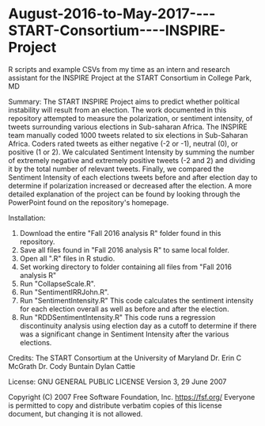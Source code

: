 # August-2016-to-May-2017----START-Consortium----INSPIRE-Project
R scripts and example CSVs from my time as an intern and research assistant for the INSPIRE Project at the START Consortium in College Park, MD

Summary: The START INSPIRE Project aims to predict whether political instability will result from an election. The work documented in this 
repository attempted to measure the polarization, or sentiment intensity, of tweets surrounding various elections in Sub-saharan Africa. The INSPIRE team manually 
coded 1000 tweets related to six elections in Sub-Saharan Africa. Coders rated tweets as either negative (-2 or -1), neutral (0), or positive
(1 or 2). We calculated Sentiment Intensity by summing the number of extremely negative and extremely positive tweets (-2 and 2) and dividing 
it by the total number of relevant tweets. Finally, we compared the Sentiment Intensity of each elections tweets before and after election day 
to determine if polarization increased or decreased after the election. A more detailed explanation of the project can be found by looking through
the PowerPoint found on the repository's homepage.

Installation:
  1. Download the entire "Fall 2016 analysis R" folder found in this repository.
  2. Save all files found in "Fall 2016 analysis R" to same local folder.
  3. Open all ".R" files in R studio.
  3. Set working directory to folder containing all files from "Fall 2016 analysis R"
  4. Run "CollapseScale.R".
  5. Run "SentimentIRRJohn.R". 
  6. Run "SentimentIntensity.R" This code calculates the sentiment intensity for each election overall as well as before and after the election.
  7. Run "RDDSentimentIntensity.R" This code runs a regression discontinuity analysis using election day as a cutoff to determine if there 
     was a significant change in Sentiment Intensity after the various elections.
     
Credits:
  The START Consortium at the University of Maryland
  Dr. Erin C McGrath
  Dr. Cody Buntain
  Dylan Cattie
 
 License:
                     GNU GENERAL PUBLIC LICENSE
                       Version 3, 29 June 2007

 Copyright (C) 2007 Free Software Foundation, Inc. <https://fsf.org/>
 Everyone is permitted to copy and distribute verbatim copies
 of this license document, but changing it is not allowed.

                          
